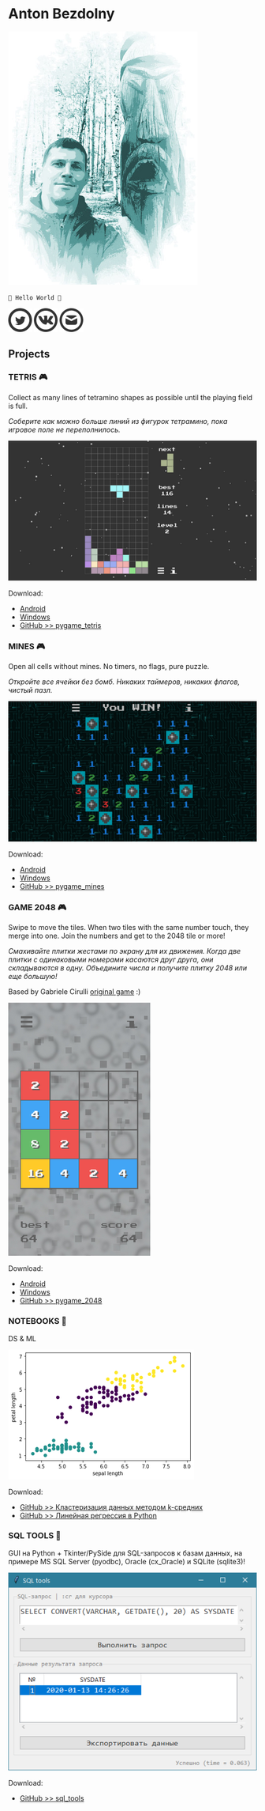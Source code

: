# Anton Bezdolny

![face](face.jpg)

`🤘 Hello World 🤘`

[![Twitter](twitter_logo.png)](https://twitter.com/avbezdolny)
[![VK](vk_logo.png)](https://vk.com/avbezdolny)
[![E-mail](email_logo.png)](mailto:avbezdolny@yandex.ru)

## Projects

### TETRIS 🎮

Collect as many lines of tetramino shapes as possible until the playing field is full.

*Соберите как можно больше линий из фигурок тетрамино, пока игровое поле не переполнилось.*

![TETRIS](tetris.png)

Download:
* [Android](https://github.com/avbezdolny/pygame_tetris/releases/download/v1.0.2/tetris.apk)
* [Windows](https://github.com/avbezdolny/pygame_tetris/releases/download/v1.0.1/pygame_tetris.exe)
* [GitHub >> pygame_tetris](https://github.com/avbezdolny/pygame_tetris)

### MINES 🎮

Open all cells without mines. No timers, no flags, pure puzzle.

*Откройте все ячейки без бомб. Никаких таймеров, никаких флагов, чистый пазл.*

![MINES](mines.png)

Download:
* [Android](https://github.com/avbezdolny/pygame_mines/releases/download/v1.0.1/mines.apk)
* [Windows](https://github.com/avbezdolny/pygame_mines/releases/download/v1.0/pygame_mines.exe)
* [GitHub >> pygame_mines](https://github.com/avbezdolny/pygame_mines)

### GAME 2048 🎮

Swipe to move the tiles. When two tiles with the same number touch, they merge into one. Join the numbers and get to the 2048 tile or more!

*Смахивайте плитки жестами по экрану для их движения. Когда две плитки с одинаковыми номерами касаются друг друга, они складываются в одну. Объедините числа и получите плитку 2048 или еще большую!*

Based by Gabriele Cirulli [original game](https://play2048.co) :)

![Game2048](game2048.png)

Download:
* [Android](https://github.com/avbezdolny/pygame_2048/releases/download/v1.0/game2048.apk)
* [Windows](https://github.com/avbezdolny/pygame_2048/releases/download/v1.0/pygame_2048.exe)
* [GitHub >> pygame_2048](https://github.com/avbezdolny/pygame_2048)

### NOTEBOOKS 📒

DS & ML

![Plot](plot.png)

Download:
* [GitHub >> Кластеризация данных методом k-средних](https://github.com/avbezdolny/notebooks/blob/main/K-means.ipynb)
* [GitHub >> Линейная регрессия в Python](https://github.com/avbezdolny/notebooks/blob/main/LinearRegression.ipynb)

### SQL TOOLS 🚀

GUI на Python + Tkinter/PySide для SQL-запросов к базам данных, на примере MS SQL Server (pyodbc), Oracle (cx_Oracle) и SQLite (sqlite3)!

![SQLtools](sql_tools_tk.png)

Download:
* [GitHub >> sql_tools](https://github.com/avbezdolny/sql_tools)

